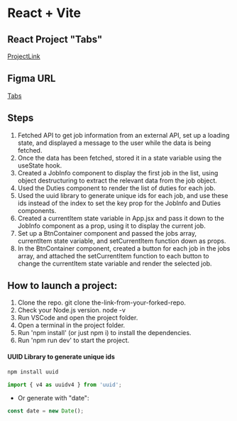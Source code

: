 
# React + Vite

## React Project "Tabs"
[ProjectLink](https://vladyslava-buzova.github.io/menu-05/)

## Figma URL
[Tabs](https://www.figma.com/file/Qa5rpK8oNbj7rb1ZW7fttX/Menu?type=design&node-id=0-1&mode=design&t=EbnlxWboMcLLKBfF-0)

## Steps
1. Fetched API to get job information from an external API, set up a loading state, and displayed a message to the user while the data is being fetched.
2. Once the data has been fetched, stored it in a state variable using the useState hook.
3. Created a JobInfo component to display the first job in the list, using object destructuring to extract the relevant data from the job object.
4. Used the Duties component to render the list of duties for each job.
5. Used the uuid library to generate unique ids for each job, and use these ids instead of the index to set the key prop for the JobInfo and Duties components.
6. Created a currentItem state variable in App.jsx and pass it down to the JobInfo component as a prop, using it to display the current job.
7. Set up a BtnContainer component and passed the jobs array, currentItem state variable, and setCurrentItem function down as props.
8. In the BtnContainer component, created a button for each job in the jobs array, and attached the setCurrentItem function to each button to change the currentItem state variable and render the selected job.

## How to launch a project:
1. Clone the repo.
git clone the-link-from-your-forked-repo.
2. Check your Node.js version.
node -v
3. Run VSCode and open the project folder.
4. Open a terminal in the project folder.
5. Run 'npm install' (or just npm i) to install the dependencies.
6. Run 'npm run dev' to start the project.

#### UUID Library to generate unique ids

```sh
npm install uuid
```

```js
import { v4 as uuidv4 } from 'uuid';
```
- Or generate with "date":

```js
const date = new Date();
```
